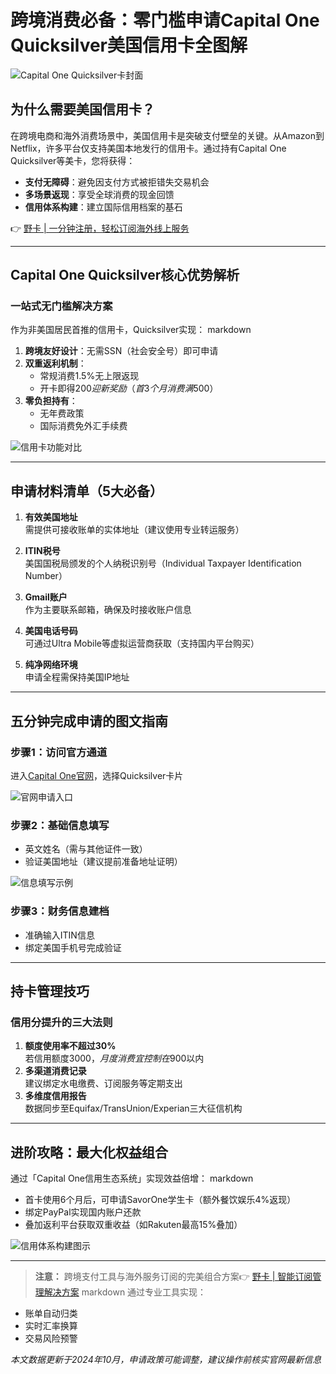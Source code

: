 # 跨境消费必备：零门槛申请Capital One Quicksilver美国信用卡全图解

![Capital One Quicksilver卡封面](https://bbtdd.com/wp-content/uploads/img/64048123.webp)

## 为什么需要美国信用卡？
在跨境电商和海外消费场景中，美国信用卡是突破支付壁垒的关键。从Amazon到Netflix，许多平台仅支持美国本地发行的信用卡。通过持有Capital One Quicksilver等美卡，您将获得：
- **支付无障碍**：避免因支付方式被拒错失交易机会
- **多场景返现**：享受全球消费的现金回馈
- **信用体系构建**：建立国际信用档案的基石

👉 [野卡 | 一分钟注册，轻松订阅海外线上服务](https://bbtdd.com/yeka)

---

## Capital One Quicksilver核心优势解析

### 一站式无门槛解决方案
作为非美国居民首推的信用卡，Quicksilver实现：
markdown
1. **跨境友好设计**：无需SSN（社会安全号）即可申请
2. **双重返利机制**：
   - 常规消费1.5%无上限返现
   - 开卡即得$200迎新奖励（首3个月消费满$500）
3. **零负担持有**：
   - 无年费政策
   - 国际消费免外汇手续费


![信用卡功能对比](https://bbtdd.com/wp-content/uploads/img/9113394204567006.webp)

---

## 申请材料清单（5大必备）

1. **有效美国地址**  
   需提供可接收账单的实体地址（建议使用专业转运服务）

2. **ITIN税号**  
   美国国税局颁发的个人纳税识别号（Individual Taxpayer Identification Number）

3. **Gmail账户**  
   作为主要联系邮箱，确保及时接收账户信息

4. **美国电话号码**  
   可通过Ultra Mobile等虚拟运营商获取（支持国内平台购买）

5. **纯净网络环境**  
   申请全程需保持美国IP地址

---

## 五分钟完成申请的图文指南

### 步骤1：访问官方通道
进入[Capital One官网](https://i.capitalone.com/Ghjk1UWVZ)，选择Quicksilver卡片

![官网申请入口](https://bbtdd.com/wp-content/uploads/img/4860015517.webp)

### 步骤2：基础信息填写
- 英文姓名（需与其他证件一致）
- 验证美国地址（建议提前准备地址证明）

![信息填写示例](https://bbtdd.com/wp-content/uploads/img/132781072674.webp)

### 步骤3：财务信息建档
- 准确输入ITIN信息
- 绑定美国手机号完成验证

---

## 持卡管理技巧

### 信用分提升的三大法则
1. **额度使用率不超过30%**  
   若信用额度$3000，月度消费宜控制在$900以内
2. **多渠道消费记录**  
   建议绑定水电缴费、订阅服务等定期支出
3. **多维度信用报告**  
   数据同步至Equifax/TransUnion/Experian三大征信机构

---

## 进阶攻略：最大化权益组合

通过「Capital One信用生态系统」实现效益倍增：
markdown
- 首卡使用6个月后，可申请SavorOne学生卡（额外餐饮娱乐4%返现）
- 绑定PayPal实现国内账户还款
- 叠加返利平台获取双重收益（如Rakuten最高15%叠加）


![信用体系构建图示](https://bbtdd.com/wp-content/uploads/img/3627867517288688.webp)

---

> **注意：** 跨境支付工具与海外服务订阅的完美组合方案👉 [野卡 | 智能订阅管理解决方案](https://bbtdd.com/yeka)
markdown
通过专业工具实现：
- 账单自动归类
- 实时汇率换算
- 交易风险预警


*本文数据更新于2024年10月，申请政策可能调整，建议操作前核实官网最新信息*